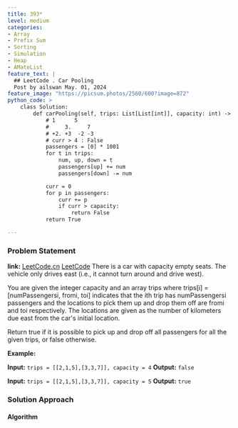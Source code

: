 ```yaml
---
title: 393*
level: medium
categories:
- Array
- Prefix Sum
- Sorting
- Simulation
- Heap
- AMateList
feature_text: |
  ## LeetCode . Car Pooling
  Post by ailswan May. 01, 2024
feature_image: "https://picsum.photos/2560/600?image=872"
python_code: >
    class Solution:
        def carPooling(self, trips: List[List[int]], capacity: int) -> bool:
            # 1      5  
            #     3.     7
            # +2. +3  -2 -3
            # curr > 4 : False
            passengers = [0] * 1001
            for t in trips:
                num, up, down = t
                passengers[up] += num
                passengers[down] -= num

            curr = 0   
            for p in passengers:
                curr += p
                if curr > capacity:
                    return False
            return True

---
```


### Problem Statement
**link:**
[LeetCode.cn](https://leetcode.cn/problems/car-pooling/)
[LeetCode](https://leetcode.com/car-pooling/)
There is a car with capacity empty seats. The vehicle only drives east (i.e., it cannot turn around and drive west).

You are given the integer capacity and an array trips where trips[i] = [numPassengersi, fromi, toi] indicates that the ith trip has numPassengersi passengers and the locations to pick them up and drop them off are fromi and toi respectively. The locations are given as the number of kilometers due east from the car's initial location.

Return true if it is possible to pick up and drop off all passengers for all the given trips, or false otherwise.

**Example:**

**Input:** `trips = [[2,1,5],[3,3,7]], capacity = 4`
**Output:** `false`

**Input:** `trips = [[2,1,5],[3,3,7]], capacity = 5`
**Output:** `true`
 
### Solution Approach
 
#### Algorithm
 